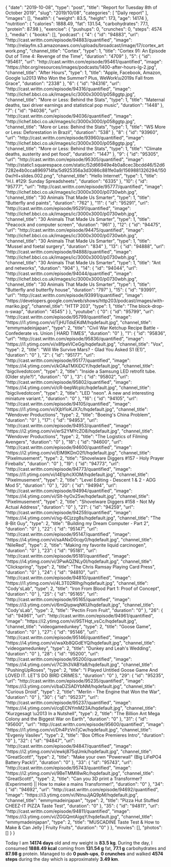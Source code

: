 {
    "date": "2019-10-08",
    "type": "post",
    "title": "Report for Tuesday 8th of October 2019",
    "slug": "2019\/10\/08",
    "categories": [
        "Daily report"
    ],
    "images": [],
    "health": {
        "weight": 83.5,
        "height": 173,
        "age": 14174
    },
    "nutrition": {
        "calories": 1888.49,
        "fat": 131.54,
        "carbohydrates": 77.1,
        "protein": 87.98
    },
    "exercise": {
        "pushups": 0,
        "crunches": 0,
        "steps": 4574
    },
    "media": {
        "books": [],
        "podcast": {
            "4": {
                "id": "94883",
                "url": "http:\/\/cast.writtn.com\/episode\/94883\/quantified",
                "image": "http:\/\/relayfm.s3.amazonaws.com\/uploads\/broadcast\/image\/17\/cortex_artwork.png",
                "channel_title": "Cortex",
                "type": 1,
                "title": "Cortex 91: An Episode Out of Time 4: Revenge of the Time",
                "duration": "4709"
            },
            "5": {
                "id": "95461",
                "url": "http:\/\/cast.writtn.com\/episode\/95461\/quantified",
                "image": "https:\/\/hbr.org\/resources\/images\/podcasts\/1400-after-hours-lg-2.jpg",
                "channel_title": "After Hours",
                "type": 1,
                "title": "Apple, Facebook, Amazon, Google \u2013 Who Won the Summer? Plus, WeWork\u2019s Fall from Grace",
                "duration": "2338"
            },
            "6": {
                "id": "94316",
                "url": "http:\/\/cast.writtn.com\/episode\/94316\/quantified",
                "image": "http:\/\/ichef.bbci.co.uk\/images\/ic\/3000x3000\/p058ggtp.jpg",
                "channel_title": "More or Less: Behind the Stats",
                "type": 1,
                "title": "Maternal deaths, taxi driver earnings and statistical pop music",
                "duration": "1448"
            },
            "7": {
                "id": "94036",
                "url": "http:\/\/cast.writtn.com\/episode\/94036\/quantified",
                "image": "http:\/\/ichef.bbci.co.uk\/images\/ic\/3000x3000\/p058ggtp.jpg",
                "channel_title": "More or Less: Behind the Stats",
                "type": 1,
                "title": "WS More or Less: Deforestation in Brazil",
                "duration": "538"
            },
            "8": {
                "id": "93960",
                "url": "http:\/\/cast.writtn.com\/episode\/93960\/quantified",
                "image": "http:\/\/ichef.bbci.co.uk\/images\/ic\/3000x3000\/p058ggtp.jpg",
                "channel_title": "More or Less: Behind the Stats",
                "type": 1,
                "title": "Climate deaths, austerity and pet food",
                "duration": "1447"
            },
            "9": {
                "id": "95305",
                "url": "http:\/\/cast.writtn.com\/episode\/95305\/quantified",
                "image": "http:\/\/static1.squarespace.com\/static\/52d66949e4b0a8cec3bcdd46\/52d67282e4b0cca8969714fa\/5d925356a3d3086c881fe0a9\/1569881326294\/1500w\/HI+slides.002.png",
                "channel_title": "Hello Internet",
                "type": 1,
                "title": "H.I. #129: Sunday Spreadsheets",
                "duration": "6335"
            },
            "10": {
                "id": "95777",
                "url": "http:\/\/cast.writtn.com\/episode\/95777\/quantified",
                "image": "http:\/\/ichef.bbci.co.uk\/images\/ic\/3000x3000\/p0730wbh.jpg",
                "channel_title": "30 Animals That Made Us Smarter",
                "type": 1,
                "title": "Butterfly and paints",
                "duration": "762"
            },
            "11": {
                "id": "95291",
                "url": "http:\/\/cast.writtn.com\/episode\/95291\/quantified",
                "image": "http:\/\/ichef.bbci.co.uk\/images\/ic\/3000x3000\/p0730wbh.jpg",
                "channel_title": "30 Animals That Made Us Smarter",
                "type": 1,
                "title": "Peacock and computer screen",
                "duration": "961"
            },
            "12": {
                "id": "94475",
                "url": "http:\/\/cast.writtn.com\/episode\/94475\/quantified",
                "image": "http:\/\/ichef.bbci.co.uk\/images\/ic\/3000x3000\/p0730wbh.jpg",
                "channel_title": "30 Animals That Made Us Smarter",
                "type": 1,
                "title": "Mussel and foetal surgery",
                "duration": "834"
            },
            "13": {
                "id": "94888",
                "url": "http:\/\/cast.writtn.com\/episode\/94888\/quantified",
                "image": "http:\/\/ichef.bbci.co.uk\/images\/ic\/3000x3000\/p0730wbh.jpg",
                "channel_title": "30 Animals That Made Us Smarter",
                "type": 1,
                "title": "Ant and networks",
                "duration": "904"
            },
            "14": {
                "id": "94044",
                "url": "http:\/\/cast.writtn.com\/episode\/94044\/quantified",
                "image": "http:\/\/ichef.bbci.co.uk\/images\/ic\/3000x3000\/p0730wbh.jpg",
                "channel_title": "30 Animals That Made Us Smarter",
                "type": 1,
                "title": "Butterfly and butterfly house",
                "duration": "797"
            },
            "15": {
                "id": "93991",
                "url": "http:\/\/cast.writtn.com\/episode\/93991\/quantified",
                "image": "https:\/\/developers.google.com\/web\/shows\/http203\/podcast\/images\/with-mariko.jpg",
                "channel_title": "HTTP 203",
                "type": 1,
                "title": "The block-drop-n-swap",
                "duration": "4545"
            }
        },
        "youtube": {
            "0": {
                "id": "95799",
                "url": "http:\/\/cast.writtn.com\/episode\/95799\/quantified",
                "image": "https:\/\/i1.ytimg.com\/vi\/TjHUTdsEKdM\/hqdefault.jpg",
                "channel_title": "emmymadeinjapan",
                "type": 2,
                "title": "Civil War Ketchup Recipe Battle - Confederate vs. Union | HARD TIMES",
                "duration": "0"
            },
            "1": {
                "id": "95836",
                "url": "http:\/\/cast.writtn.com\/episode\/95836\/quantified",
                "image": "https:\/\/i1.ytimg.com\/vi\/x8fpeVICeGg\/hqdefault.jpg",
                "channel_title": "Vox",
                "type": 2,
                "title": "Will We Survive Mars? - Glad You Asked S1 (E1)",
                "duration": "0"
            },
            "2": {
                "id": "95177",
                "url": "http:\/\/cast.writtn.com\/episode\/95177\/quantified",
                "image": "https:\/\/i4.ytimg.com\/vi\/kOAaTMXiDCY\/hqdefault.jpg",
                "channel_title": "bigclivedotcom",
                "type": 2,
                "title": "Inside a Samsung LED retrofit tube.  (Older style?)",
                "duration": "0"
            },
            "3": {
                "id": "95802",
                "url": "http:\/\/cast.writtn.com\/episode\/95802\/quantified",
                "image": "https:\/\/i4.ytimg.com\/vi\/cR-bepWcplc\/hqdefault.jpg",
                "channel_title": "bigclivedotcom",
                "type": 2,
                "title": "LED \"neon\".  A new and interesting miniature variant.",
                "duration": "0"
            },
            "16": {
                "id": "94105",
                "url": "http:\/\/cast.writtn.com\/episode\/94105\/quantified",
                "image": "https:\/\/i1.ytimg.com\/vi\/XjbYloKJX7c\/hqdefault.jpg",
                "channel_title": "Wendover Productions",
                "type": 2,
                "title": "Boeing's China Problem",
                "duration": "0"
            },
            "17": {
                "id": "94953",
                "url": "http:\/\/cast.writtn.com\/episode\/94953\/quantified",
                "image": "https:\/\/i2.ytimg.com\/vi\/erS2YMYcZO8\/hqdefault.jpg",
                "channel_title": "Wendover Productions",
                "type": 2,
                "title": "The Logistics of Filming Avengers",
                "duration": "0"
            },
            "18": {
                "id": "94600",
                "url": "http:\/\/cast.writtn.com\/episode\/94600\/quantified",
                "image": "https:\/\/i2.ytimg.com\/vi\/ElM9KDnO2fI\/hqdefault.jpg",
                "channel_title": "Pixelmusement",
                "type": 2,
                "title": "Shovelware Diggers #157 - Holy Prayer Fireballs",
                "duration": "0"
            },
            "19": {
                "id": "94773",
                "url": "http:\/\/cast.writtn.com\/episode\/94773\/quantified",
                "image": "https:\/\/i1.ytimg.com\/vi\/l4EtphcXlOM\/hqdefault.jpg",
                "channel_title": "Pixelmusement",
                "type": 2,
                "title": "Level Editing - Descent 1 & 2 - ADG Mod 5",
                "duration": "0"
            },
            "20": {
                "id": "94994",
                "url": "http:\/\/cast.writtn.com\/episode\/94994\/quantified",
                "image": "https:\/\/i4.ytimg.com\/vi\/Slt-hyOx25w\/hqdefault.jpg",
                "channel_title": "Pixelmusement",
                "type": 2,
                "title": "Shovelware Diggers #158 - Not My Actual Address",
                "duration": "0"
            },
            "21": {
                "id": "94259",
                "url": "http:\/\/cast.writtn.com\/episode\/94259\/quantified",
                "image": "https:\/\/i4.ytimg.com\/vi\/sg-6Cjzzg8s\/hqdefault.jpg",
                "channel_title": "The 8-Bit Guy",
                "type": 2,
                "title": "Building my Dream Computer - Part 2",
                "duration": "0"
            },
            "22": {
                "id": "95147",
                "url": "http:\/\/cast.writtn.com\/episode\/95147\/quantified",
                "image": "https:\/\/i4.ytimg.com\/vi\/saANxD0cqy0\/hqdefault.jpg",
                "channel_title": "NileRed",
                "type": 2,
                "title": "Making my favorite liquid carcinogen",
                "duration": "0"
            },
            "23": {
                "id": "95181",
                "url": "http:\/\/cast.writtn.com\/episode\/95181\/quantified",
                "image": "https:\/\/i4.ytimg.com\/vi\/3PwAQZNLy0I\/hqdefault.jpg",
                "channel_title": "Clickspring",
                "type": 2,
                "title": "The Chris Ramsay Playing Card Press",
                "duration": "0"
            },
            "24": {
                "id": "94810",
                "url": "http:\/\/cast.writtn.com\/episode\/94810\/quantified",
                "image": "https:\/\/i1.ytimg.com\/vi\/4L3T02RlIhg\/hqdefault.jpg",
                "channel_title": "Cody'sLab",
                "type": 2,
                "title": "Iron From Blood Part 1: Proof of Concept",
                "duration": "0"
            },
            "25": {
                "id": "95165",
                "url": "http:\/\/cast.writtn.com\/episode\/95165\/quantified",
                "image": "https:\/\/i3.ytimg.com\/vi\/6mQiypwqNKU\/hqdefault.jpg",
                "channel_title": "Cody'sLab",
                "type": 2,
                "title": "Pectin From Fruit",
                "duration": "0"
            },
            "26": {
                "id": "94961",
                "url": "http:\/\/cast.writtn.com\/episode\/94961\/quantified",
                "image": "https:\/\/i2.ytimg.com\/vi\/9STHqt_vsCc\/hqdefault.jpg",
                "channel_title": "videogamedunkey",
                "type": 2,
                "title": "Goose Game",
                "duration": "0"
            },
            "27": {
                "id": "95146",
                "url": "http:\/\/cast.writtn.com\/episode\/95146\/quantified",
                "image": "https:\/\/i4.ytimg.com\/vi\/waXb8QGdEYQ\/hqdefault.jpg",
                "channel_title": "videogamedunkey",
                "type": 2,
                "title": "Dunkey and Leah's Wedding",
                "duration": "0"
            },
            "28": {
                "id": "95200",
                "url": "http:\/\/cast.writtn.com\/episode\/95200\/quantified",
                "image": "https:\/\/i4.ytimg.com\/vi\/7C3h3VABYa8\/hqdefault.jpg",
                "channel_title": "PushingUpRoses",
                "type": 2,
                "title": "I Played Untitled Goose Game And LOVED IT. LET'S DO BIRD CRIMES.",
                "duration": "0"
            },
            "29": {
                "id": "95235",
                "url": "http:\/\/cast.writtn.com\/episode\/95235\/quantified",
                "image": "https:\/\/i3.ytimg.com\/vi\/baDZSADYbNM\/hqdefault.jpg",
                "channel_title": "Curious Droid",
                "type": 2,
                "title": "Merlin - The Engine that Won the War",
                "duration": "0"
            },
            "30": {
                "id": "95237",
                "url": "http:\/\/cast.writtn.com\/episode\/95237\/quantified",
                "image": "https:\/\/i4.ytimg.com\/vi\/cqECNYmM23A\/hqdefault.jpg",
                "channel_title": "Kurzgesagt \u2013 In a Nutshell",
                "type": 2,
                "title": "The Billion Ant Mega Colony and the Biggest War on Earth",
                "duration": "0"
            },
            "31": {
                "id": "95600",
                "url": "http:\/\/cast.writtn.com\/episode\/95600\/quantified",
                "image": "https:\/\/i1.ytimg.com\/vi\/Dh4PzVnTjCw\/hqdefault.jpg",
                "channel_title": "Evgeniy Vasilev",
                "type": 2,
                "title": "Box Office Premieres Intro",
                "duration": "0"
            },
            "32": {
                "id": "94847",
                "url": "http:\/\/cast.writtn.com\/episode\/94847\/quantified",
                "image": "https:\/\/i2.ytimg.com\/vi\/ewkj875qUmk\/hqdefault.jpg",
                "channel_title": "GreatScott!",
                "type": 2,
                "title": "Make your own \"Powerwall\" (Big LiFePO4 Battery Pack!)",
                "duration": "0"
            },
            "33": {
                "id": "95743",
                "url": "http:\/\/cast.writtn.com\/episode\/95743\/quantified",
                "image": "https:\/\/i2.ytimg.com\/vi\/9BeTMMI8wRc\/hqdefault.jpg",
                "channel_title": "GreatScott!",
                "type": 2,
                "title": "Can you 3D print a Transformer? (Experiment) || How to make a mains Transformer!",
                "duration": "0"
            },
            "34": {
                "id": "94692",
                "url": "http:\/\/cast.writtn.com\/episode\/94692\/quantified",
                "image": "https:\/\/i3.ytimg.com\/vi\/NtnuJjAQ9pM\/hqdefault.jpg",
                "channel_title": "emmymadeinjapan",
                "type": 2,
                "title": "Pizza Hut Stuffed CHEEZ-IT PIZZA Taste Test",
                "duration": "0"
            },
            "35": {
                "id": "94811",
                "url": "http:\/\/cast.writtn.com\/episode\/94811\/quantified",
                "image": "https:\/\/i3.ytimg.com\/vi\/ZGGQmtAigqY\/hqdefault.jpg",
                "channel_title": "emmymadeinjapan",
                "type": 2,
                "title": "MUSCADINE Taste Test & How to Make & Can Jelly | Fruity Fruits",
                "duration": "0"
            }
        },
        "movies": [],
        "photos": []
    }
}

Today I am <strong>14174 days</strong> old and my weight is <strong>83.5 kg</strong>. During the day, I consumed <strong>1888.49 kcal</strong> coming from <strong>131.54 g</strong> fat, <strong>77.1 g</strong> carbohydrates and <strong>87.98 g</strong> protein. Managed to do <strong>0 push-ups</strong>, <strong>0 crunches</strong> and walked <strong>4574 steps</strong> during the day which is approximately <strong>3.49 km</strong>.
